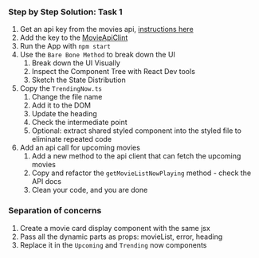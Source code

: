 

### Step by Step Solution: Task 1

1. Get an api key from the movies api, [instructions here](https://developers.themoviedb.org/3)
2. Add the key to the [MovieApiClint](src/utils/movieApiClient.ts)
3. Run the App with `npm start` 
4. Use the `Bare Bone Method` to break down the UI
   1. Break down the UI Visually
   2. Inspect the Component Tree with React Dev tools
   3. Sketch the State Distribution
5. Copy the `TrendingNow.ts`
   1. Change the file name
   2. Add it to the DOM
   3. Update the heading
   4. Check the intermediate point
   5. Optional: extract shared styled component into the styled file to eliminate repeated code
6. Add an api call for upcoming movies
   1. Add a new method to the api client that can fetch the upcoming movies
   2. Copy and refactor the `getMovieListNowPlaying` method - check the API docs
   3. Clean your code, and you are done

### Separation of concerns
1. Create a movie card display component with the same jsx
2. Pass all the dynamic parts as props: movieList, error, heading
3. Replace it in the `Upcoming` and `Trending` now components

